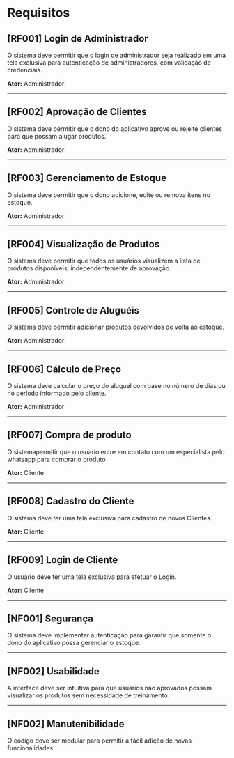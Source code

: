 # Requisitos

## [RF001] Login de Administrador
O sistema deve permitir que o login de administrador seja realizado em uma tela exclusiva para autenticação de administradores, com validação de credenciais.

**Ator:** Administrador

---

## [RF002] Aprovação de Clientes
 O sistema deve permitir que o dono do aplicativo aprove ou rejeite clientes para que possam alugar produtos.

**Ator:**  Administrador

---

## [RF003] Gerenciamento de Estoque
O sistema deve permitir que o dono adicione, edite ou remova itens no estoque.

**Ator:**  Administrador

---

## [RF004] Visualização de Produtos
O sistema deve permitir que todos os usuários visualizem a lista de produtos disponíveis, independentemente de aprovação.

**Ator:**  Administrador

---

## [RF005] Controle de Aluguéis
O sistema deve permitir adicionar produtos devolvidos de volta ao estoque.

**Ator:**  Administrador

---

## [RF006] Cálculo de Preço
O sistema deve calcular o preço do aluguel com base no número de dias ou no período informado pelo cliente.

**Ator:**  Administrador

---

## [RF007] Compra de produto
O sistemapermitir que o usuario entre em contato com um especialista pelo whatsapp para comprar o produto

**Ator:** Cliente

---


## [RF008] Cadastro do Cliente
O sistema deve ter uma tela exclusiva para cadastro de novos Clientes.

**Ator:** Cliente 


---

## [RF009] Login de Cliente
O usuário deve ter uma tela exclusiva para efetuar o Login.

**Ator:** Cliente

---

## [NF001] Segurança 
O sistema deve implementar autenticação para garantir que somente o dono do aplicativo possa gerenciar o estoque.

---

## [NF002] Usabilidade
A interface deve ser intuitiva para que usuários não aprovados possam visualizar os produtos sem necessidade de treinamento.

---

## [NF002] Manutenibilidade
O código deve ser modular para permitir a fácil adição de novas funcionalidades
